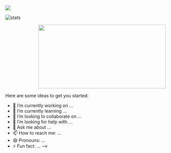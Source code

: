<img src="https://capsule-render.vercel.app/api?type=slice&color=auto&height=150&section=header&text=Hello%20World&fontSize=50&fontAlign=80&fontAlignY=30&rotate=10&desc=It's%20Sangmi&descSize=20&descAlign=80&descAlignY=90)" />

<!-- ### Hi there 👋 -->

<!-- [![trophy](https://github-profile-trophy.vercel.app/?username=sangmihwang)](https://github.com/ryo-ma/github-profile-trophy) -->
![stats](https://github-readme-stats-git-masterrstaa-rickstaa.vercel.app/api?username=sangmihwang&&show_icons=true&theme=blue)
<!-- [![Hits](https://hits.seeyoufarm.com/api/count/incr/badge.svg?url=https%3A%2F%2Fgithub.com%2Fsangmihwang&count_bg=%233DA1C8&title_bg=%23555555&icon=storybook.svg&icon_color=%23E7E7E7&title=hits&edge_flat=false)](https://hits.seeyoufarm.com) -->
<div align="right">
  <img src="https://media.giphy.com/media/dWesBcTLavkZuG35MI/giphy.gif" width="400" height="200" />
</div>

Here are some ideas to get you started:

- 🔭 I’m currently working on ...
- 🌱 I’m currently learning ...
- 👯 I’m looking to collaborate on ...
- 🤔 I’m looking for help with ...
- 💬 Ask me about ...
- 📫 How to reach me: ...
- 😄 Pronouns: ...
- ⚡ Fun fact: ...
-->
